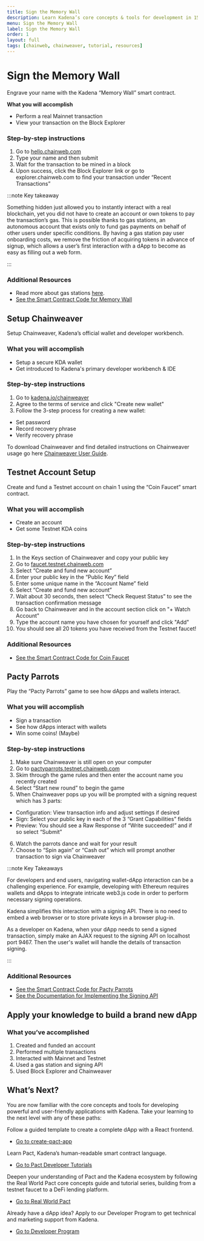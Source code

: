 ```yaml
---
title: Sign the Memory Wall
description: Learn Kadena’s core concepts & tools for development in 15 minutes
menu: Sign the Memory Wall
label: Sign the Memory Wall
order: 1
layout: full
tags: [chainweb, chainweaver, tutorial, resources]
---
```


# Sign the Memory Wall

Engrave your name with the Kadena “Memory Wall” smart contract.

**What you will accomplish**

- Perform a real Mainnet transaction
- View your transaction on the Block Explorer

### Step-by-step instructions

1. Go to [hello.chainweb.com](https://hello.chainweb.com)
2. Type your name and then submit
3. Wait for the transaction to be mined in a block
4. Upon success, click the Block Explorer link or go to explorer.chainweb.com to
   find your transaction under “Recent Transactions”

:::note Key takeaway

Something hidden just allowed you to instantly interact with a real blockchain,
yet you did not have to create an account or own tokens to pay the transaction’s
gas. This is possible thanks to gas stations, an autonomous account that exists
only to fund gas payments on behalf of other users under specific conditions. By
having a gas station pay user onboarding costs, we remove the friction of
acquiring tokens in advance of signup, which allows a user’s first interaction
with a dApp to become as easy as filling out a web form.

:::

### Additional Resources

- Read more about gas stations
  [here](https://medium.com/kadena-io/the-first-crypto-gas-station-is-now-on-kadenas-blockchain-6dc43b4b3836).
- [See the Smart Contract Code for Memory Wall](https://github.com/kadena-io/developer-scripts/tree/master/pact/dapp-contracts/memory-wall)

## Setup Chainweaver

Setup Chainweaver, Kadena’s official wallet and developer workbench.

### What you will accomplish

- Setup a secure KDA wallet
- Get introduced to Kadena's primary developer workbench & IDE

### Step-by-step instructions

1. Go to [kadena.io/chainweaver](https://kadena.io/chainweaver-tos/)
2. Agree to the terms of service and click "Create new wallet"
3. Follow the 3-step process for creating a new wallet:

- Set password
- Record recovery phrase
- Verify recovery phrase

To download Chainweaver and find detailed instructions on Chainweaver usage go
here [Chainweaver User Guide](/docs/kadena/wallets/chainweaver).

## Testnet Account Setup

Create and fund a Testnet account on chain 1 using the “Coin Faucet” smart
contract.

### What you will accomplish

- Create an account
- Get some Testnet KDA coins

### Step-by-step instructions

1. In the Keys section of Chainweaver and copy your public key
2. Go to [faucet.testnet.chainweb.com](https://faucet.testnet.chainweb.com/)
3. Select “Create and fund new account”
4. Enter your public key in the “Public Key” field
5. Enter some unique name in the “Account Name” field
6. Select “Create and fund new account”
7. Wait about 30 seconds, then select “Check Request Status” to see the
   transaction confirmation message
8. Go back to Chainweaver and in the account section click on "+ Watch Account"
9. Type the account name you have chosen for yourself and click "Add"
10. You should see all 20 tokens you have received from the Testnet faucet!

### Additional Resources

- [See the Smart Contract Code for Coin Faucet](https://github.com/kadena-io/developer-scripts/tree/master/pact/dapp-contracts/faucet)

## Pacty Parrots

Play the “Pacty Parrots” game to see how dApps and wallets interact.

### What you will accomplish

- Sign a transaction
- See how dApps interact with wallets
- Win some coins! (Maybe)

### Step-by-step instructions

1. Make sure Chainweaver is still open on your computer
2. Go to
   [pactyparrots.testnet.chainweb.com](http://pactyparrots.testnet.chainweb.com/)
3. Skim through the game rules and then enter the account name you recently
   created
4. Select “Start new round” to begin the game
5. When Chainweaver pops up you will be prompted with a signing request which
   has 3 parts:

- Configuration: View transaction info and adjust settings if desired
- Sign: Select your public key in each of the 3 “Grant Capabilities” fields
- Preview: You should see a Raw Response of “Write succeeded!” and if so select
  “Submit”

6. Watch the parrots dance and wait for your result
7. Choose to “Spin again” or “Cash out” which will prompt another transaction to
   sign via Chainweaver

:::note Key Takeaways

For developers and end users, navigating wallet-dApp interaction can be a
challenging experience. For example, developing with Ethereum requires wallets
and dApps to integrate intricate web3.js code in order to perform necessary
signing operations.

Kadena simplifies this interaction with a signing API. There is no need to embed
a web browser or to store private keys in a browser plug-in.

As a developer on Kadena, when your dApp needs to send a signed transaction,
simply make an AJAX request to the signing API on localhost port 9467. Then the
user's wallet will handle the details of transaction signing.

:::

### Additional Resources

- [See the Smart Contract Code for Pacty Parrots](https://github.com/kadena-io/developer-scripts/tree/master/pact/dapp-contracts/pacty-parrot)
- [See the Documentation for Implementing the Signing API](https://kadena-io.github.io/signing-api/)

## Apply your knowledge to build a brand new dApp

### What you’ve accomplished

1. Created and funded an account
2. Performed multiple transactions
3. Interacted with Mainnet and Testnet
4. Used a gas station and signing API
5. Used Block Explorer and Chainweaver

## What’s Next?

You are now familiar with the core concepts and tools for developing powerful
and user-friendly applications with Kadena. Take your learning to the next level
with any of these paths:

Follow a guided template to create a complete dApp with a React frontend.

- [Go to create-pact-app](https://github.com/kadena-io/create-pact-app)

Learn Pact, Kadena’s human-readable smart contract language.

- [Go to Pact Developer Tutorials](/docs/pact)

Deepen your understanding of Pact and the Kadena ecosystem by following the Real
World Pact core concepts guide and tutorial series, building from a testnet
faucet to a DeFi lending platform.

- [Go to Real World Pact](https://github.com/thomashoneyman/real-world-pact)

Already have a dApp idea? Apply to our Developer Program to get technical and
marketing support from Kadena.

- [Go to Developer Program](/docs/build/support)
